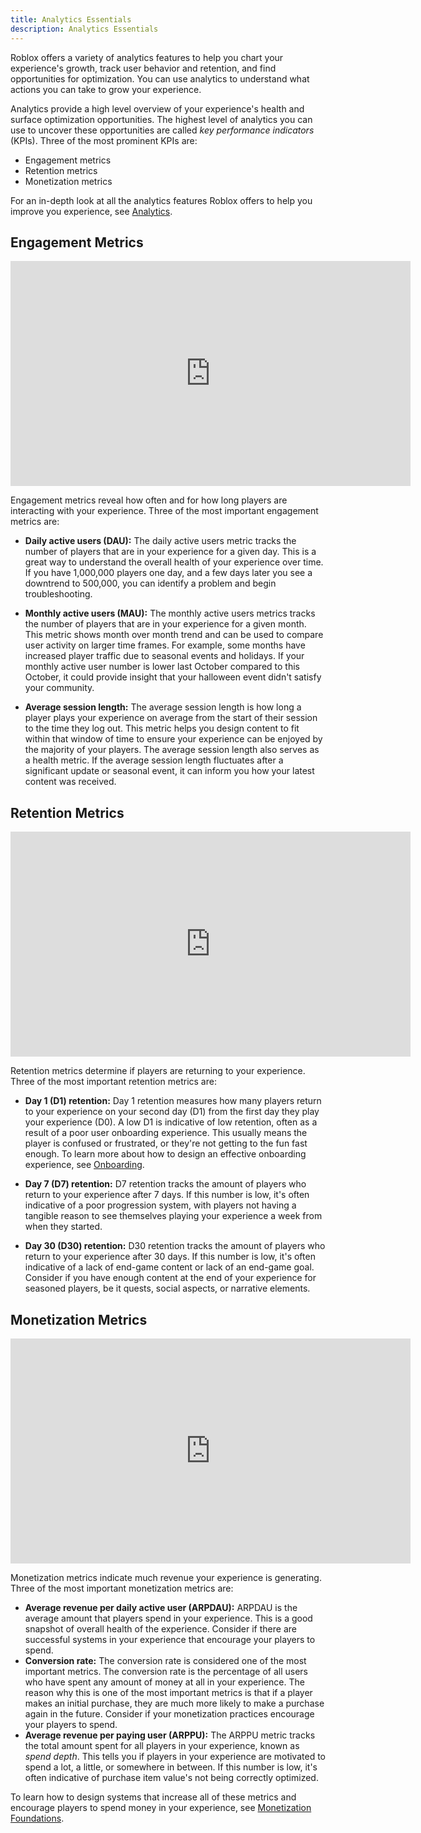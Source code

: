 ```yaml
---
title: Analytics Essentials
description: Analytics Essentials
---
```


Roblox offers a variety of analytics features to help you chart your experience's growth, track user behavior and retention, and find opportunities for optimization. You can use analytics to understand what actions you can take to grow your experience.

Analytics provide a high level overview of your experience's health and surface optimization opportunities. The highest level of analytics you can use to uncover these opportunities are called _key performance indicators_ (KPIs). Three of the most prominent KPIs are:

- Engagement metrics
- Retention metrics
- Monetization metrics

For an in-depth look at all the analytics features Roblox offers to help you improve you experience, see [Analytics](../../production/analytics/index.md).

## Engagement Metrics

<iframe width="640" height="360" src="https://www.youtube-nocookie.com/embed/N2l0BDgSNtQ?si=nSd4PCd8ta_tIC-n" title="YouTube video player" frameborder="0" allow="accelerometer; autoplay; clipboard-write; encrypted-media; gyroscope; picture-in-picture; web-share" allowfullscreen></iframe>

<br />

Engagement metrics reveal how often and for how long players are interacting with your experience. Three of the most important engagement metrics are:

- **Daily active users (DAU):** The daily active users metric tracks the number of players that are in your experience for a given day. This is a great way to understand the overall health of your experience over time. If you have 1,000,000 players one day, and a few days later you see a downtrend to 500,000, you can identify a problem and begin troubleshooting.

- **Monthly active users (MAU):** The monthly active users metrics tracks the number of players that are in your experience for a given month. This metric shows month over month trend and can be used to compare user activity on larger time frames. For example, some months have increased player traffic due to seasonal events and holidays. If your monthly active user number is lower last October compared to this October, it could provide insight that your halloween event didn't satisfy your community.

- **Average session length:** The average session length is how long a player plays your experience on average from the start of their session to the time they log out. This metric helps you design content to fit within that window of time to ensure your experience can be enjoyed by the majority of your players. The average session length also serves as a health metric. If the average session length fluctuates after a significant update or seasonal event, it can inform you how your latest content was received.

## Retention Metrics

<iframe width="640" height="360" src="https://www.youtube-nocookie.com/embed/LpAU6TheAZ4?si=_1r_ZtlJ3WsrZMUf" title="YouTube video player" frameborder="0" allow="accelerometer; autoplay; clipboard-write; encrypted-media; gyroscope; picture-in-picture; web-share" allowfullscreen></iframe>

<br />

Retention metrics determine if players are returning to your experience. Three of the most important retention metrics are:

- **Day 1 (D1) retention:** Day 1 retention measures how many players return to your experience on your second day (D1) from the first day they play your experience (D0). A low D1 is indicative of low retention, often as a result of a poor user onboarding experience. This usually means the player is confused or frustrated, or they're not getting to the fun fast enough. To learn more about how to design an effective onboarding experience, see [Onboarding](../../production/game-design/onboarding.md).

- **Day 7 (D7) retention:** D7 retention tracks the amount of players who return to your experience after 7 days. If this number is low, it's often indicative of a poor progression system, with players not having a tangible reason to see themselves playing your experience a week from when they started.

- **Day 30 (D30) retention:** D30 retention tracks the amount of players who return to your experience after 30 days. If this number is low, it's often indicative of a lack of end-game content or lack of an end-game goal. Consider if you have enough content at the end of your experience for seasoned players, be it quests, social aspects, or narrative elements.

## Monetization Metrics

<iframe width="640" height="360" src="https://www.youtube-nocookie.com/embed/L6_HXinYTt0?si=N2nIj9L5wy9C0lBF" title="YouTube video player" frameborder="0" allow="accelerometer; autoplay; clipboard-write; encrypted-media; gyroscope; picture-in-picture; web-share" allowfullscreen></iframe>

<br />

Monetization metrics indicate much revenue your experience is generating. Three of the most important monetization metrics are:

- **Average revenue per daily active user (ARPDAU):** ARPDAU is the average amount that players spend in your experience. This is a good snapshot of overall health of the experience. Consider if there are successful systems in your experience that encourage your players to spend.
- **Conversion rate:** The conversion rate is considered one of the most important metrics. The conversion rate is the percentage of all users who have spent any amount of money at all in your experience. The reason why this is one of the most important metrics is that if a player makes an initial purchase, they are much more likely to make a purchase again in the future. Consider if your monetization practices encourage your players to spend.
- **Average revenue per paying user (ARPPU):** The ARPPU metric tracks the total amount spent for all players in your experience, known as _spend depth_. This tells you if players in your experience are motivated to spend a lot, a little, or somewhere in between. If this number is low, it's often indicative of purchase item value's not being correctly optimized.

To learn how to design systems that increase all of these metrics and encourage players to spend money in your experience, see [Monetization Foundations](../../production/game-design/monetization-foundations.md).
